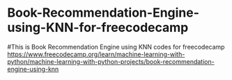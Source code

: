 # Book-Recommendation-Engine-using-KNN-for-freecodecamp
#This is Book Recommendation Engine using KNN codes for freecodecamp
https://www.freecodecamp.org/learn/machine-learning-with-python/machine-learning-with-python-projects/book-recommendation-engine-using-knn
